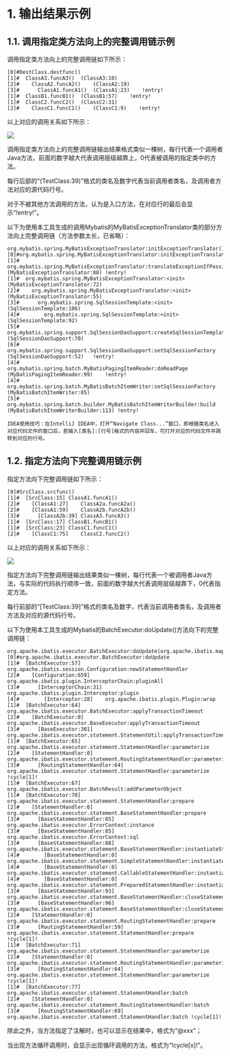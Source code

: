 # 1. 输出结果示例

## 1.1. 调用指定类方法向上的完整调用链示例

调用指定类方法向上的完整调用链如下所示：

```
[0]#DestClass.destfunc()
[1]#  ClassA3.funcA3()	(ClassA3:10)
[2]#    ClassA2.funcA2()	(ClassA2:19)
[3]#      ClassA1.funcA1()	(ClassA1:23)    !entry!
[1]#  ClassB1.funcB1()	(ClassB1:57)    !entry!
[1]#  ClassC2.funcC2()	(ClassC2:31)
[2]#    ClassC1.funcC1()	(ClassC1:9)    !entry!
```

以上对应的调用关系如下所示：

![](https://gitee.com/adrninistrator/java-all-call-graph/raw/main/pic/example-cg-4callee.png)

调用指定类方法向上的完整调用链输出结果格式类似一棵树，每行代表一个调用者Java方法，前面的数字越大代表调用层级越靠上，0代表被调用的指定类中的方法。

每行后部的“(TestClass:39)”格式的类名及数字代表当前调用者类名，及调用者方法对应的源代码行号。

对于不被其他方法调用的方法，认为是入口方法，在对应行的最后会显示“!entry!”。

以下为使用本工具生成的调用Mybatis的MyBatisExceptionTranslator类的部分方法向上完整调用链（方法参数太长，已省略）：

```
org.mybatis.spring.MyBatisExceptionTranslator:initExceptionTranslator()
[0]#org.mybatis.spring.MyBatisExceptionTranslator:initExceptionTranslator
[1]#  org.mybatis.spring.MyBatisExceptionTranslator:translateExceptionIfPossible	(MyBatisExceptionTranslator:88)	!entry!
[1]#  org.mybatis.spring.MyBatisExceptionTranslator:<init>	(MyBatisExceptionTranslator:72)
[2]#    org.mybatis.spring.MyBatisExceptionTranslator:<init>	(MyBatisExceptionTranslator:55)
[3]#      org.mybatis.spring.SqlSessionTemplate:<init>	(SqlSessionTemplate:106)
[4]#        org.mybatis.spring.SqlSessionTemplate:<init>	(SqlSessionTemplate:92)
[5]#          org.mybatis.spring.support.SqlSessionDaoSupport:createSqlSessionTemplate	(SqlSessionDaoSupport:70)
[6]#            org.mybatis.spring.support.SqlSessionDaoSupport:setSqlSessionFactory	(SqlSessionDaoSupport:52)	!entry!
[4]#        org.mybatis.spring.batch.MyBatisPagingItemReader:doReadPage	(MyBatisPagingItemReader:99)	!entry!
[4]#        org.mybatis.spring.batch.MyBatisBatchItemWriter:setSqlSessionFactory	(MyBatisBatchItemWriter:85)
[5]#          org.mybatis.spring.batch.builder.MyBatisBatchItemWriterBuilder:build	(MyBatisBatchItemWriterBuilder:113)	!entry!
```

`IDEA使用技巧：在IntelliJ IDEA中，打开“Navigate Class...”窗口，即根据类名进入对应代码文件的窗口后，若输入[类名]:[行号]格式的内容并回车，可打开对应的代码文件并跳转到对应的行号。`

## 1.2. 指定方法向下完整调用链示例

指定方法向下完整调用链如下所示：

```
[0]#SrcClass.srcfunc()
[1]#  [SrcClass:15]	ClassA1.funcA1()
[2]#    [ClassA1:27]	ClassA2a.funcA2a()
[2]#    [ClassA1:59]	ClassA2b.funcA2b()
[3]#      [ClassA2b:39]	ClassA3.funcA3()
[1]#  [SrcClass:17]	ClassB1.funcB1()
[1]#  [SrcClass:23]	ClassC1.funcC1()
[2]#    [ClassC1:75]	ClassC2.funcC2()
```

以上对应的调用关系如下所示：

![](https://gitee.com/adrninistrator/java-all-call-graph/raw/main/pic/example-cg-4caller.png)

指定方法向下完整调用链输出结果类似一棵树，每行代表一个被调用者Java方法，与实际的代码执行顺序一致，前面的数字越大代表调用层级越靠下，0代表指定方法。

每行前部的“\[TestClass:39\]”格式的类名及数字，代表当前调用者类名，及调用者方法及对应的源代码行号。

以下为使用本工具生成的Mybatis的BatchExecutor:doUpdate()方法向下的完整调用链：

```
org.apache.ibatis.executor.BatchExecutor:doUpdate(org.apache.ibatis.mapping.MappedStatement,java.lang.Object)
[0]#org.apache.ibatis.executor.BatchExecutor:doUpdate
[1]#  [BatchExecutor:57]	org.apache.ibatis.session.Configuration:newStatementHandler
[2]#    [Configuration:659]	org.apache.ibatis.plugin.InterceptorChain:pluginAll
[3]#      [InterceptorChain:31]	org.apache.ibatis.plugin.Interceptor:plugin
[4]#        [Interceptor:28]	org.apache.ibatis.plugin.Plugin:wrap
[1]#  [BatchExecutor:64]	org.apache.ibatis.executor.BatchExecutor:applyTransactionTimeout
[2]#    [BatchExecutor:0]	org.apache.ibatis.executor.BaseExecutor:applyTransactionTimeout
[3]#      [BaseExecutor:301]	org.apache.ibatis.executor.statement.StatementUtil:applyTransactionTimeout
[1]#  [BatchExecutor:65]	org.apache.ibatis.executor.statement.StatementHandler:parameterize
[2]#    [StatementHandler:0]	org.apache.ibatis.executor.statement.RoutingStatementHandler:parameterize
[3]#      [RoutingStatementHandler:64]	org.apache.ibatis.executor.statement.StatementHandler:parameterize	!cycle[1]!
[1]#  [BatchExecutor:67]	org.apache.ibatis.executor.BatchResult:addParameterObject
[1]#  [BatchExecutor:70]	org.apache.ibatis.executor.statement.StatementHandler:prepare
[2]#    [StatementHandler:0]	org.apache.ibatis.executor.statement.BaseStatementHandler:prepare
[3]#      [BaseStatementHandler:85]	org.apache.ibatis.executor.ErrorContext:instance
[3]#      [BaseStatementHandler:85]	org.apache.ibatis.executor.ErrorContext:sql
[3]#      [BaseStatementHandler:88]	org.apache.ibatis.executor.statement.BaseStatementHandler:instantiateStatement
[4]#        [BaseStatementHandler:0]	org.apache.ibatis.executor.statement.SimpleStatementHandler:instantiateStatement
[4]#        [BaseStatementHandler:0]	org.apache.ibatis.executor.statement.CallableStatementHandler:instantiateStatement
[4]#        [BaseStatementHandler:0]	org.apache.ibatis.executor.statement.PreparedStatementHandler:instantiateStatement
[3]#      [BaseStatementHandler:93]	org.apache.ibatis.executor.statement.BaseStatementHandler:closeStatement
[3]#      [BaseStatementHandler:96]	org.apache.ibatis.executor.statement.BaseStatementHandler:closeStatement
[2]#    [StatementHandler:0]	org.apache.ibatis.executor.statement.RoutingStatementHandler:prepare
[3]#      [RoutingStatementHandler:59]	org.apache.ibatis.executor.statement.StatementHandler:prepare	!cycle[1]!
[1]#  [BatchExecutor:71]	org.apache.ibatis.executor.statement.StatementHandler:parameterize
[2]#    [StatementHandler:0]	org.apache.ibatis.executor.statement.RoutingStatementHandler:parameterize
[3]#      [RoutingStatementHandler:64]	org.apache.ibatis.executor.statement.StatementHandler:parameterize	!cycle[1]!
[1]#  [BatchExecutor:77]	org.apache.ibatis.executor.statement.StatementHandler:batch
[2]#    [StatementHandler:0]	org.apache.ibatis.executor.statement.RoutingStatementHandler:batch
[3]#      [RoutingStatementHandler:69]	org.apache.ibatis.executor.statement.StatementHandler:batch	!cycle[1]!
```

除此之外，当方法指定了注解时，也可以显示在结果中，格式为“@xxx”；

当出现方法循环调用时，会显示出现循环调用的方法，格式为“!cycle\[x\]!”。
